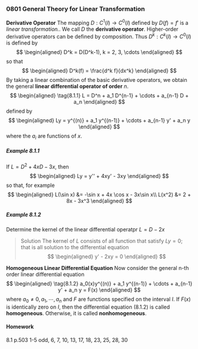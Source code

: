 ### 0801 General Theory for Linear Transformation

**Derivative Operator**
The mapping $D: C^1(I) \to C^0(I)$ defined by $D(f) = f'$ is a _linear transformation._. We call $D$ the **derivative operator**. Higher-order derivative operators can be defined by composition. Thus $D^k: C^k(I) \to C^0(I)$ is defined by
$$
\begin{aligned}
D^k = D(D^k-1), k = 2, 3, \cdots
\end{aligned}
$$
so that
$$
\begin{aligned}
D^k(f) = \frac{d^k f}{dx^k}
\end{aligned}
$$
By taking a linear combination of the basic derivative operators, we obtain the general **linear differential operator of order** $n$.
$$
\begin{aligned}
\tag{8.1.1} L = D^n + a_1 D^{n-1} + \cdots + a_{n-1} D + a_n
\end{aligned}
$$
defined by
$$
\begin{aligned}
Ly = y^{(n)} + a_1 y^{(n-1)} + \cdots + a_{n-1} y' + a_n y
\end{aligned}
$$
where the $a_i$ are functions of $x$.

##### Example 8.1.1
If $L = D^2 + 4xD - 3x$, then
$$
\begin{aligned}
Ly = y'' + 4xy' - 3xy
\end{aligned}
$$
so that, for example
$$
\begin{aligned}
L(\sin x) &= -\sin x + 4x \cos x - 3x\sin x\\
L(x^2) &= 2 + 8x - 3x^3
\end{aligned}
$$

##### Example 8.1.2
Determine the kernel of the linear differential operatpr $L = D-2x$
>Solution
The kernel of $L$ consists of all function that satisfy $Ly = 0$; that is all solution to the differential equation
$$
\begin{aligned}
y' - 2xy = 0
\end{aligned}
$$


**Homogeneous Linear Differential Equation**
Now consider the general n-th order linear differential equation
$$
\begin{aligned}
\tag{8.1.2} a_0(x)y^{(n)} + a_1 y^{(n-1)} + \cdots + a_{n-1} y' + a_n y = F(x)
\end{aligned}
$$
where $a_0 \ne 0, a_1, \cdots , a_n$ and $F$ are functions specified on the interval $I$. If $F(x)$ is identically zero on $I$, then the differential equation $(8.1.2)$ is called **homogeneous**. Otherwise, it is called **nonhomogeneous**.

#### Homework
8.1 p.503 1-5 odd, 6, 7, 10, 13, 17, 18, 23, 25, 28, 30
